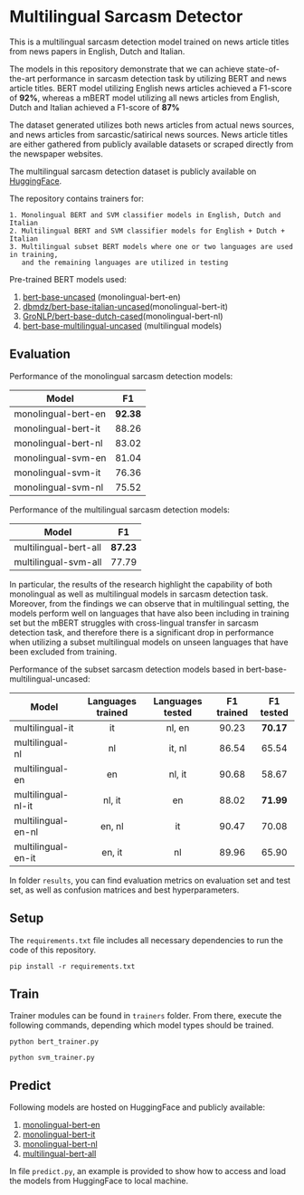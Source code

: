 # Multilingual Sarcasm Detector

This is a multilingual sarcasm detection model trained on news article titles from news papers in English, Dutch and Italian.

The models in this repository demonstrate that we can achieve state-of-the-art performance in sarcasm detection task by utilizing BERT and news article titles. BERT model utilizing English news articles achieved a F1-score of **92%**, whereas a mBERT model utilizing all news articles from English, Dutch and Italian achieved a F1-score of **87%**
 
The dataset generated utilizes both news articles from actual news sources, and news articles from sarcastic/satirical news sources. News article titles are either gathered from publicly available datasets or scraped directly from the newspaper websites. 
 
The multilingual sarcasm detection dataset is publicly available on [HuggingFace](https://huggingface.co/datasets/helinivan/sarcasm_headlines_multilingual).


The repository contains trainers for:
```
1. Monolingual BERT and SVM classifier models in English, Dutch and Italian
2. Multilingual BERT and SVM classifier models for English + Dutch + Italian
3. Multilingual subset BERT models where one or two languages are used in training,
   and the remaining languages are utilized in testing
```

Pre-trained BERT models used:
1. [bert-base-uncased](https://huggingface.co/bert-base-multilingual-uncased) (monolingual-bert-en)
2. [dbmdz/bert-base-italian-uncased](https://huggingface.co/dbmdz/bert-base-italian-uncased)(monolingual-bert-it)
3. [GroNLP/bert-base-dutch-cased](https://huggingface.co/GroNLP/bert-base-dutch-cased)(monolingual-bert-nl)
4. [bert-base-multilingual-uncased](https://huggingface.co/bert-base-multilingual-uncased) (multilingual models)

## Evaluation

Performance of the monolingual sarcasm detection models:

Model                                   | F1 
---------------------------------------- | :-------------: 
monolingual-bert-en |  **92.38** 
monolingual-bert-it | 88.26 
monolingual-bert-nl | 83.02 
monolingual-svm-en | 81.04 
monolingual-svm-it | 76.36 
monolingual-svm-nl |  75.52 

Performance of the multilingual sarcasm detection models:

Model                                   | F1 
-------------------------------------| :-----: 
multilingual-bert-all |  **87.23** 
multilingual-svm-all | 77.79 


In particular, the results of the research highlight the capability of both monolingual as well as multilingual models in sarcasm detection task. Moreover, from the findings we can observe that in multilingual setting, the models perform well on languages that have also been including in training set but the mBERT struggles with cross-lingual transfer in sarcasm detection task, and therefore there is a significant drop in performance when utilizing a subset multilingual models on unseen languages that have been excluded from training.


Performance of the subset sarcasm detection models based in bert-base-multilingual-uncased:

Model                                  | Languages trained | Languages tested |  F1 trained | F1 tested 
---------------------------------------- | :-------------: | :----------------: | :----------------: | :----------------:
multilingual-it | it | nl, en | 90.23 | **70.17**
multilingual-nl | nl | it, nl | 86.54 | 65.54
multilingual-en | en | nl, it |  90.68 | 58.67
multilingual-nl-it | nl, it | en | 88.02 | **71.99**
multilingual-en-nl | en, nl | it | 90.47 | 70.08
multilingual-en-it | en, it | nl | 89.96 | 65.90


In folder `results`, you can find evaluation metrics on evaluation set and test set, as well as confusion matrices and best hyperparameters.


## Setup

The `requirements.txt` file includes all necessary dependencies to run the code of this repository.

```
pip install -r requirements.txt
```

## Train

Trainer modules can be found in `trainers` folder. From there, execute the following commands, depending which model types should be trained.

```
python bert_trainer.py
```

```
python svm_trainer.py
```

## Predict

Following models are hosted on HuggingFace and publicly available:

1. [monolingual-bert-en](https://huggingface.co/helinivan/english-sarcasm-detector)
2. [monolingual-bert-it](https://huggingface.co/helinivan/italian-sarcasm-detector)
3. [monolingual-bert-nl](https://huggingface.co/helinivan/dutch-sarcasm-detector)
4. [multilingual-bert-all](https://huggingface.co/helinivan/multilingual-sarcasm-detector)

In file `predict.py`, an example is provided to show how to access and load the models from HuggingFace to local machine.
